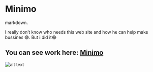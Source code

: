 # Minimo
markdown.

I really don’t know who needs this web site and how he can help make bussines :sweat_smile:. But i did it:joy:
 
You can see work here:
[Minimo](https://voronovroman.github.io/Minimo/)
---
![alt text](https://voronovroman.github.io/Minimo/img/ban.jpg "Minimo Web Site")
